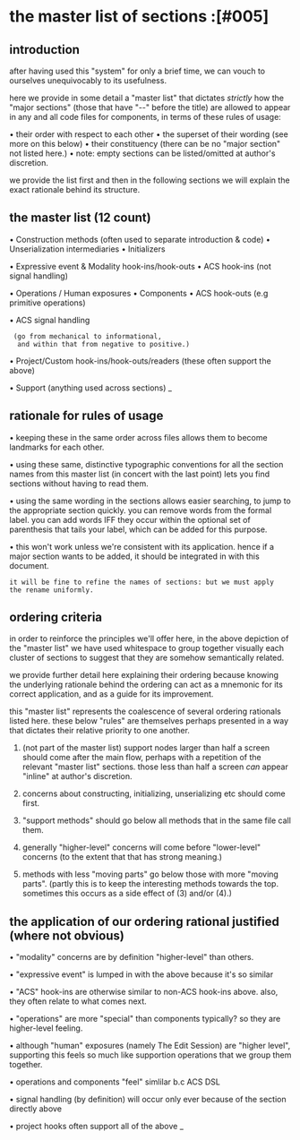 # the master list of sections :[#005]

## introduction

after having used this "system" for only a brief time, we can vouch to
ourselves unequivocably to its usefulness.

here we provide in some detail a "master list" that dictates *strictly*
how the "major sections" (those that have "--" before the title) are
allowed to appear in any and all code files for components, in terms of
these rules of usage:

  • their order with respect to each other
  • the superset of their wording (see more on this below)
  • their constituency (there can be no "major section" not listed here.)
  • note: empty sections can be listed/omitted at author's discretion.

we provide the list first and then in the following sections we will
explain the exact rationale behind its structure.




## the master list (12 count)

  • Construction methods  (often used to separate introduction & code)
  • Unserialization intermediaries
  • Initializers

  • Expressive event & Modality hook-ins/hook-outs
  • ACS hook-ins (not signal handling)

  • Operations / Human exposures
  • Components
  • ACS hook-outs (e.g primitive operations)

  • ACS signal handling

     (go from mechanical to informational,
      and within that from negative to positive.)

  • Project/Custom hook-ins/hook-outs/readers  (these often support the above)

  • Support  (anything used across sections)
_




## rationale for rules of usage


  • keeping these in the same order across files allows them to
    become landmarks for each other.

  • using these same, distinctive typographic conventions for all the
    section names from this master list (in concert with the last point)
    lets you find sections without having to read them.

  • using the same wording in the sections allows easier searching,
    to jump to the appropriate section quickly.
    you can remove words from the formal label.
    you can add words IFF they occur within the optional set of
    parenthesis that tails your label, which can be added for this purpose.

  • this won't work unless we're consistent with its application.
    hence if a major section wants to be added, it should be integrated
    in with this document.

    it will be fine to refine the names of sections: but we must apply
    the rename uniformly.





## ordering criteria

in order to reinforce the principles we'll offer here, in the above
depiction of the "master list" we have used whitespace to group together
visually each cluster of sections to suggest that they are somehow
semantically related.

we provide further detail here explaining their ordering
because knowing the underlying rationale behind the ordering can
act as a mnemonic for its correct application, and as a guide for
its improvement.

this "master list" represents the coalescence of several ordering
rationals listed here. these below "rules" are themselves perhaps
presented in a way that dictates their relative priority to one
another.

  1) (not part of the master list) support nodes larger than half
     a screen should come after the main flow, perhaps with a
     repetition of the relevant "master list" sections. those
     less than half a screen *can* appear "inline" at author's
     discretion.

  2) concerns about constructing, initializing, unserializing etc
     should come first.

  3) "support methods" should go below all methods that in the same
     file call them.

  4) generally "higher-level" concerns will come before "lower-level"
     concerns (to the extent that that has strong meaning.)

  5) methods with less "moving parts" go below those with more
    "moving parts". (partly this is to keep the interesting methods
     towards the top. sometimes this occurs as a side effect of
     (3) and/or (4).)




## the application of our ordering rational justified (where not obvious)

  • "modality" concerns are by definition "higher-level" than others.

  • "expressive event" is lumped in with the above
    because it's so similar

  • "ACS" hook-ins are otherwise similar to non-ACS hook-ins above.
    also, they often relate to what comes next.

  • "operations" are more "special" than components typically?
    so they are higher-level feeling.

  • although "human" exposures (namely The Edit Session) are "higher
    level", supporting this feels so much like supportion operations
    that we group them together.

  • operations and components "feel" simlilar b.c ACS DSL

  • signal handling (by definition) will occur only ever
    because of the section directly above

  • project hooks often support all of the above
_
